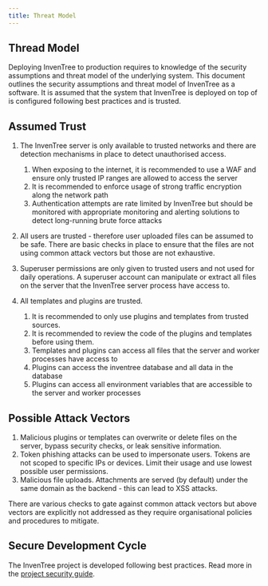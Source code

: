 ```yaml
---
title: Threat Model
---
```


## Thread Model

Deploying InvenTree to production requires to knowledge of the security assumptions and threat model of the underlying system. This document outlines the security assumptions and threat model of InvenTree as a software. It is assumed that the system that InvenTree is deployed on top of is configured following best practices and is trusted.

## Assumed Trust

1. The InvenTree server is only available to trusted networks and there are detection mechanisms in place to detect unauthorised access.

    1. When exposing to the internet, it is recommended to use a WAF and ensure only trusted IP ranges are allowed to access the server
    2. It is recommended to enforce usage of strong traffic encryption along the network path
    3. Authentication attempts are rate limited by InvenTree but should be monitored with appropriate monitoring and alerting solutions to detect long-running brute force attacks

2. All users are trusted - therefore user uploaded files can be assumed to be safe. There are basic checks in place to ensure that the files are not using common attack vectors but those are not exhaustive.

3. Superuser permissions are only given to trusted users and not used for daily operations. A superuser account can manipulate or extract all files on the server that the InvenTree server process have access to.

4. All templates and plugins are trusted.

    1. It is recommended to only use plugins and templates from trusted sources.
    2. It is recommended to review the code of the plugins and templates before using them.
    3. Templates and plugins can access all files that the server and worker processes have access to
    4. Plugins can access the inventree database and all data in the database
    5. Plugins can access all environment variables that are accessible to the server and worker processes

## Possible Attack Vectors

1. Malicious plugins or templates can overwrite or delete files on the server, bypass security checks, or leak sensitive information.
2. Token phishing attacks can be used to impersonate users. Tokens are not scoped to specific IPs or devices. Limit their usage and use lowest possible user permissions.
3. Malicious file uploads. Attachments are served (by default) under the same domain as the backend - this can lead to XSS attacks.

There are various checks to gate against common attack vectors but above vectors are explicitly not addressed as they require organisational policies and procedures to mitigate.

## Secure Development Cycle

The InvenTree project is developed following best practices. Read more in the [project security guide](../security.md).
